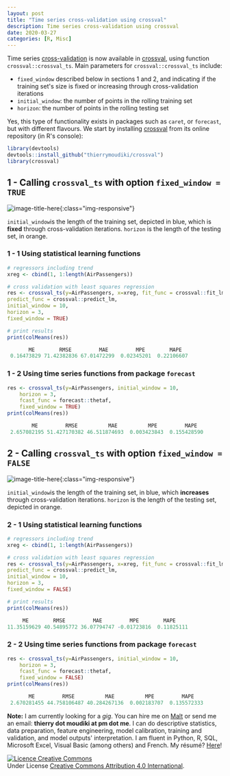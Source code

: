 ```yaml
---
layout: post
title: "Time series cross-validation using crossval"
description: Time series cross-validation using crossval
date: 2020-03-27
categories: [R, Misc]
---
```


Time series [cross-validation](https://en.wikipedia.org/wiki/Cross-validation_(statistics)) is now available in [crossval](https://github.com/thierrymoudiki/crossval), using function `crossval::crossval_ts`. Main parameters for `crossval::crossval_ts` include:

- `fixed_window` described below in sections 1 and 2, and indicating if the training set's size is fixed or increasing through cross-validation iterations
- `initial_window`: the number of points in the rolling training set
- `horizon`: the number of points in the rolling testing set

Yes, this type of functionality exists in packages such as `caret`, or `forecast`, but with different flavours. We start by installing [crossval](https://github.com/thierrymoudiki/crossval) from its online repository (in R's console): 

```r
library(devtools)
devtools::install_github("thierrymoudiki/crossval")
library(crossval)
```

## 1 - Calling `crossval_ts` with option `fixed_window = TRUE`

![image-title-here]({{base}}/images/2020-03-27/2020-03-27-image1.png){:class="img-responsive"}

`initial_window`is the length of the training set, depicted in blue, which is __fixed__ through cross-validation iterations. `horizon` is the length of the testing set, in orange. 


### 1 - 1 Using statistical learning functions

```r
# regressors including trend 
xreg <- cbind(1, 1:length(AirPassengers))

# cross validation with least squares regression
res <- crossval_ts(y=AirPassengers, x=xreg, fit_func = crossval::fit_lm,
predict_func = crossval::predict_lm,
initial_window = 10,
horizon = 3,
fixed_window = TRUE)

# print results
print(colMeans(res))
```
```r
       ME        RMSE         MAE         MPE        MAPE 
 0.16473829 71.42382836 67.01472299  0.02345201  0.22106607 
```

### 1 - 2 Using time series functions from  package `forecast` 

```r
res <- crossval_ts(y=AirPassengers, initial_window = 10, 
	horizon = 3,
	fcast_func = forecast::thetaf, 
	fixed_window = TRUE)
print(colMeans(res))
```
```r
        ME         RMSE          MAE          MPE         MAPE 
 2.657082195 51.427170382 46.511874693  0.003423843  0.155428590 
```

## 2 - Calling `crossval_ts` with option `fixed_window = FALSE`

![image-title-here]({{base}}/images/2020-03-27/2020-03-27-image2.png){:class="img-responsive"}

`initial_window`is the length of the training set, in blue, which __increases__ through cross-validation iterations. `horizon` is the length of the testing set, depicted in orange. 

### 2 - 1 Using statistical learning functions 

```r
# regressors including trend 
xreg <- cbind(1, 1:length(AirPassengers))

# cross validation with least squares regression 
res <- crossval_ts(y=AirPassengers, x=xreg, fit_func = crossval::fit_lm,
predict_func = crossval::predict_lm,
initial_window = 10,
horizon = 3,
fixed_window = FALSE)

# print results
print(colMeans(res))
```
```r
     ME        RMSE         MAE         MPE        MAPE 
11.35159629 40.54895772 36.07794747 -0.01723816  0.11825111 
```

### 2 - 2 Using time series functions from package `forecast` 

```r
res <- crossval_ts(y=AirPassengers, initial_window = 10, 
	horizon = 3,
	fcast_func = forecast::thetaf, 
	fixed_window = FALSE)
print(colMeans(res))
```
```r
       ME         RMSE          MAE          MPE         MAPE 
 2.670281455 44.758106487 40.284267136  0.002183707  0.135572333 
```

__Note:__ I am currently looking for a _gig_. You can hire me on [Malt](https://www.malt.fr/profile/thierrymoudiki) or send me an email: __thierry dot moudiki at pm dot me__. I can do descriptive statistics, data preparation, feature engineering, model calibration, training and validation, and model outputs' interpretation. I am fluent in Python, R, SQL, Microsoft Excel, Visual Basic (among others) and French. My résumé? [Here]({{base}}/cv/thierry-moudiki.pdf)!

<a rel="license" href="http://creativecommons.org/licenses/by/4.0/"><img alt="Licence Creative Commons" style="border-width:0" src="https://i.creativecommons.org/l/by/4.0/88x31.png" /></a><br />Under License <a rel="license" href="http://creativecommons.org/licenses/by/4.0/">Creative Commons Attribution 4.0 International</a>.



